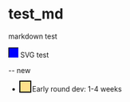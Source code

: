 # test_md
markdown test

<svg width="20" height="20">
  <rect width="300" height="100" style="fill:rgb(0,0,255);stroke-width:3;stroke:rgb(0,0,0)" />
</svg>
SVG test

<style>
.early {
  height: 20px;
  width:  20px;
  outline: 2px solid black;
  background-color: #fee08b;
  display:inline-block;
}
</style>

-- new

- <div class="early"></div> Early round dev: 1-4 weeks